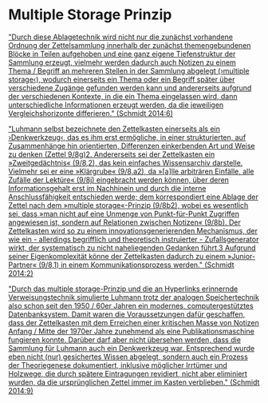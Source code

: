 # Multiple Storage Prinzip

["Durch diese Ablagetechnik wird nicht nur die zunächst vorhandene Ordnung der Zettelsammlung innerhalb der zunächst themengebundenen Blöcke in Teilen aufgehoben und eine ganz eigene Tiefenstruktur der Sammlung erzeugt, vielmehr werden dadurch auch Notizen zu einem Thema / Begriff an mehreren Stellen in der Sammlung abgelegt (›multiple storage‹), wodurch einerseits ein Thema oder ein Begriff später über verschiedene Zugänge gefunden werden kann und andererseits aufgrund der verschiedenen Kontexte, in die ein Thema eingelassen wird, dann unterschiedliche Informationen erzeugt werden, da die jeweiligen Vergleichshorizonte differieren." (Schmidt 2014:6)](Multiple%20Storage%20Prinzip%20f97adf8cfbd34e82aa591dc5f04f6a4d/Durch%20diese%20Ablagetechnik%20wird%20nicht%20nur%20die%20zuna%CC%88%2010c050b87a3a4e169c4d0cc2d65807db.md)

["Luhmann selbst bezeichnete den Zettelkasten einerseits als ein ›Denkwerkzeug‹, das es ihm erst ermögliche, in einer strukturierten, auf Zusammenhänge hin orientierten, Differenzen einkerbenden Art und Weise zu denken (Zettel 9/8g)2. Andererseits sei der Zettelkasten ein »Zweitgedächtnis« (9/8,2), das kein einfaches Wissensarchiv darstelle. Vielmehr sei er eine »Klärgrube« (9/8,a2), da »[a]lle arbiträren Einfälle, alle Zufälle der Lektüre« (9/8j) eingebracht werden können, über deren Informationsgehalt erst im Nachhinein und durch die interne Anschlussfähigkeit entschieden werde; dem korrespondiert eine Ablage der Zettel nach dem »multiple storage«-Prinzip (9/8b2), wobei es wesentlich sei, dass »man nicht auf eine Unmenge von Punkt-für-Punkt Zugriffen angewiesen ist, sondern auf Relationen zwischen Notizen« (9/8b). Der Zettelkasten wird so zu einem innovationsgenerierenden Mechanismus, der wie ein - allerdings begrifflich und theoretisch instruierter - Zufallsgenerator wirkt, der systematisch zu nicht naheliegenden Gedanken führt.3 Aufgrund seiner Eigenkomplexität könne der Zettelkasten dadurch zu einem »Junior-Partner« (9/8,1) in einem Kommunikationsprozess werden." (Schmidt 2014:2)](Multiple%20Storage%20Prinzip%20f97adf8cfbd34e82aa591dc5f04f6a4d/Luhmann%20selbst%20bezeichnete%20den%20Zettelkasten%20einers%209fc5aac74a7440758ebdca356939f425.md)

["Durch das multiple storage-Prinzip und die an Hyperlinks erinnernde Verweisungstechnik simulierte Luhmann trotz der analogen Speichertechnik also schon seit den 1950 / 60er Jahren ein modernes, computergestütztes Datenbanksystem. Damit waren die Voraussetzungen dafür geschaffen, dass der Zettelkasten mit dem Erreichen einer kritischen Masse von Notizen Anfang / Mitte der 1970er Jahre zunehmend als eine Publikationsmaschine fungieren konnte. Darüber darf aber nicht übersehen werden, dass die Sammlung für Luhmann auch ein Denkwerkzeug war. Entsprechend wurde eben nicht (nur) gesichertes Wissen abgelegt, sondern auch ein Prozess der Theoriegenese dokumentiert, inklusive möglicher Irrtümer und Holzwege, die durch spätere Eintragungen revidiert, nicht aber eliminiert wurden, da die ursprünglichen Zettel immer im Kasten verblieben." (Schmidt 2014:9)](Multiple%20Storage%20Prinzip%20f97adf8cfbd34e82aa591dc5f04f6a4d/Durch%20das%20multiple%20storage-Prinzip%20und%20die%20an%20Hype%20d64af4c12a3b4974b64ef458a0fd86bb.md)
